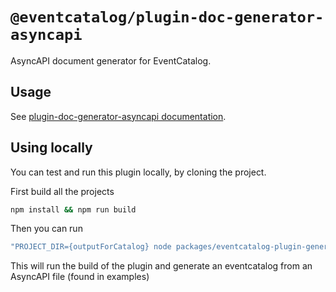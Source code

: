 # `@eventcatalog/plugin-doc-generator-asyncapi`

AsyncAPI document generator for EventCatalog.

## Usage

See [plugin-doc-generator-asyncapi documentation](https://eventcatalog.dev/docs/api/plugins/@eventcatalog/plugin-doc-generator-asyncapi).

## Using locally

You can test and run this plugin locally, by cloning the project.

First build all the projects

```sh
npm install && npm run build
```

Then you can run 

```sh
"PROJECT_DIR={outputForCatalog} node packages/eventcatalog-plugin-generator-asyncapi/scripts/generate-catalog-with-plugin.js
```

This will run the build of the plugin and generate an eventcatalog from an AsyncAPI file (found in examples)

